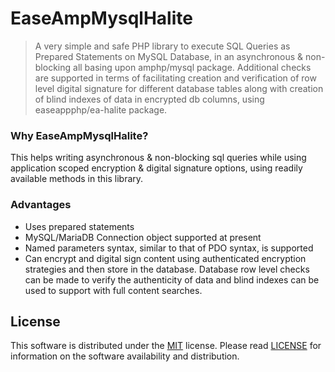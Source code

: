 # EaseAmpMysqlHalite
> A very simple and safe PHP library to execute SQL Queries as Prepared Statements on MySQL Database, in an asynchronous & non-blocking all basing upon amphp/mysql package. Additional checks are supported in terms of facilitating creation and verification of row level digital signature for different database tables along with creation of  blind indexes of data in encrypted db columns, using easeappphp/ea-halite package.

### Why EaseAmpMysqlHalite?
This helps writing asynchronous & non-blocking sql queries while using application scoped encryption & digital signature options, using readily available methods in this library.

### Advantages
- Uses prepared statements
- MySQL/MariaDB Connection object supported at present
- Named parameters syntax, similar to that of PDO syntax, is supported
- Can encrypt and digital sign content using authenticated encryption strategies and then store in the database. Database row level checks can be made to verify the authenticity of data and blind indexes can be used to support with full content searches.

## License
This software is distributed under the [MIT](https://opensource.org/licenses/MIT) license. Please read [LICENSE](https://github.com/easeappphp/PDOLight/blob/main/LICENSE) for information on the software availability and distribution.
